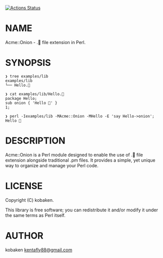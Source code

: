[![Actions Status](https://github.com/kfly8/Acme-Onion/actions/workflows/test.yml/badge.svg)](https://github.com/kfly8/Acme-Onion/actions)
# NAME

Acme::Onion - .🧅 file extension in Perl.

# SYNOPSIS

    ❯ tree examples/lib
    examples/lib
    └── Hello.🧅

    ❯ cat examples/lib/Hello.🧅
    package Hello;
    sub onion { 'Hello 🧅' }
    1;

    ❯ perl -Iexamples/lib -MAcme::Onion -MHello -E 'say Hello->onion';
    Hello 🧅

# DESCRIPTION

Acme::Onion is a Perl module designed to enable the use of .🧅 file extension alongside traditional .pm files. It provides a simple, yet unique way to organize and manage your Perl code.

# LICENSE

Copyright (C) kobaken.

This library is free software; you can redistribute it and/or modify
it under the same terms as Perl itself.

# AUTHOR

kobaken <kentafly88@gmail.com>
